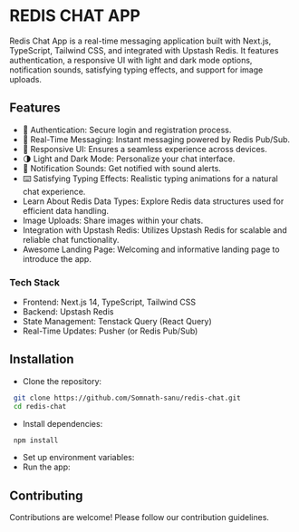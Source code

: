 # REDIS CHAT APP

Redis Chat App is a real-time messaging application built with Next.js, TypeScript, Tailwind CSS, and integrated with Upstash Redis. It features authentication, a responsive UI with light and dark mode options, notification sounds, satisfying typing effects, and support for image uploads.

## Features

- 🔐 Authentication: Secure login and registration process.
- 💬 Real-Time Messaging: Instant messaging powered by Redis Pub/Sub.
- 📱 Responsive UI: Ensures a seamless experience across devices.
- 🌗 Light and Dark Mode: Personalize your chat interface.
- 🔔 Notification Sounds: Get notified with sound alerts.
- ⌨️ Satisfying Typing Effects: Realistic typing animations for a natural chat experience.
- Learn About Redis Data Types: Explore Redis data structures used for efficient data handling.
- Image Uploads: Share images within your chats.
- Integration with Upstash Redis: Utilizes Upstash Redis for scalable and reliable chat functionality.
- Awesome Landing Page: Welcoming and informative landing page to introduce the app.

### Tech Stack

- Frontend: Next.js 14, TypeScript, Tailwind CSS
- Backend: Upstash Redis
- State Management: Tenstack Query (React Query)
- Real-Time Updates: Pusher (or Redis Pub/Sub)

## Installation

- Clone the repository:

```bash
 git clone https://github.com/Somnath-sanu/redis-chat.git
 cd redis-chat
```

- Install dependencies:

```bash
 npm install
```

- Set up environment variables:
- Run the app:

## Contributing

Contributions are welcome! Please follow our contribution guidelines.
